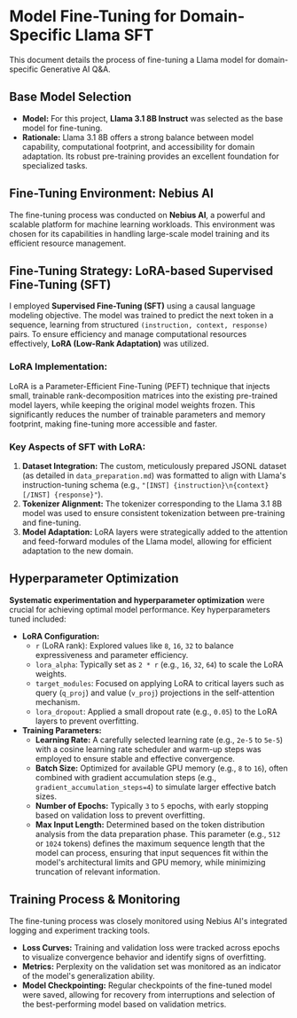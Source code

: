 # Model Fine-Tuning for Domain-Specific Llama SFT

This document details the process of fine-tuning a Llama model for domain-specific Generative AI Q&A.


## Base Model Selection

* **Model:** For this project, **Llama 3.1 8B Instruct** was selected as the base model for fine-tuning.
* **Rationale:** Llama 3.1 8B offers a strong balance between model capability, computational footprint, and accessibility for domain adaptation. Its robust pre-training provides an excellent foundation for specialized tasks.


## Fine-Tuning Environment: Nebius AI

The fine-tuning process was conducted on **Nebius AI**, a powerful and scalable platform for machine learning workloads. This environment was chosen for its capabilities in handling large-scale model training and its efficient resource management.


## Fine-Tuning Strategy: LoRA-based Supervised Fine-Tuning (SFT)

I employed **Supervised Fine-Tuning (SFT)** using a causal language modeling objective. The model was trained to predict the next token in a sequence, learning from structured `(instruction, context, response)` pairs. To ensure efficiency and manage computational resources effectively, **LoRA (Low-Rank Adaptation)** was utilized.

### LoRA Implementation:
LoRA is a Parameter-Efficient Fine-Tuning (PEFT) technique that injects small, trainable rank-decomposition matrices into the existing pre-trained model layers, while keeping the original model weights frozen. This significantly reduces the number of trainable parameters and memory footprint, making fine-tuning more accessible and faster.

### Key Aspects of SFT with LoRA:

1.  **Dataset Integration:** The custom, meticulously prepared JSONL dataset (as detailed in `data_preparation.md`) was formatted to align with Llama's instruction-tuning schema (e.g., `"[INST] {instruction}\n{context} [/INST] {response}"`).
2.  **Tokenizer Alignment:** The tokenizer corresponding to the Llama 3.1 8B model was used to ensure consistent tokenization between pre-training and fine-tuning.
3.  **Model Adaptation:** LoRA layers were strategically added to the attention and feed-forward modules of the Llama model, allowing for efficient adaptation to the new domain.


## Hyperparameter Optimization

**Systematic experimentation and hyperparameter optimization** were crucial for achieving optimal model performance. Key hyperparameters tuned included:

* **LoRA Configuration:**
    * `r` (LoRA rank): Explored values like `8`, `16`, `32` to balance expressiveness and parameter efficiency.
    * `lora_alpha`: Typically set as `2 * r` (e.g., `16`, `32`, `64`) to scale the LoRA weights.
    * `target_modules`: Focused on applying LoRA to critical layers such as query (`q_proj`) and value (`v_proj`) projections in the self-attention mechanism.
    * `lora_dropout`: Applied a small dropout rate (e.g., `0.05`) to the LoRA layers to prevent overfitting.
* **Training Parameters:**
    * **Learning Rate:** A carefully selected learning rate (e.g., `2e-5` to `5e-5`) with a cosine learning rate scheduler and warm-up steps was employed to ensure stable and effective convergence.
    * **Batch Size:** Optimized for available GPU memory (e.g., `8` to `16`), often combined with gradient accumulation steps (e.g., `gradient_accumulation_steps=4`) to simulate larger effective batch sizes.
    * **Number of Epochs:** Typically `3` to `5` epochs, with early stopping based on validation loss to prevent overfitting.
    * **Max Input Length:** Determined based on the token distribution analysis from the data preparation phase. This parameter (e.g., `512` or `1024` tokens) defines the maximum sequence length that the model can process, ensuring that input sequences fit within the model's architectural limits and GPU memory, while minimizing truncation of relevant information.


## Training Process & Monitoring

The fine-tuning process was closely monitored using Nebius AI's integrated logging and experiment tracking tools.

* **Loss Curves:** Training and validation loss were tracked across epochs to visualize convergence behavior and identify signs of overfitting.
* **Metrics:** Perplexity on the validation set was monitored as an indicator of the model's generalization ability.
* **Model Checkpointing:** Regular checkpoints of the fine-tuned model were saved, allowing for recovery from interruptions and selection of the best-performing model based on validation metrics.